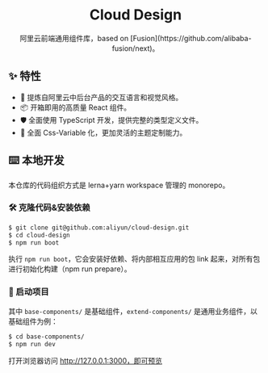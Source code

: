 <h1 align="center">Cloud Design</h1>

<div align="center">阿里云前端通用组件库，based on [Fusion](https://github.com/alibaba-fusion/next)。</div>


## ✨ 特性
- 🌈 提炼自阿里云中后台产品的交互语言和视觉风格。
- 📦 开箱即用的高质量 React 组件。
- 🛡 全面使用 TypeScript 开发，提供完整的类型定义文件。
- 🎨 全面 Css-Variable 化，更加灵活的主题定制能力。


## ⌨️ 本地开发

本仓库的代码组织方式是 lerna+yarn workspace 管理的 monorepo。

### 🛠 克隆代码&安装依赖
```bash
$ git clone git@github.com:aliyun/cloud-design.git
$ cd cloud-design
$ npm run boot
```
执行 `npm run boot`，它会安装好依赖、将内部相互应用的包 link 起来，对所有包进行初始化构建（npm run prepare）。

### 🚀 启动项目
其中 `base-components/` 是基础组件，`extend-components/` 是通用业务组件，以基础组件为例：

```bash
$ cd base-components/
$ npm run dev
```
打开浏览器访问 http://127.0.0.1:3000，即可预览

